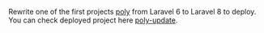 Rewrite one of the first projects [poly](https://github.com/tony-starikov/poly) from Laravel 6 to Laravel 8 to deploy.
You can check deployed project here [poly-update](http://my-subdomain.infinityfreeapp.com/).
